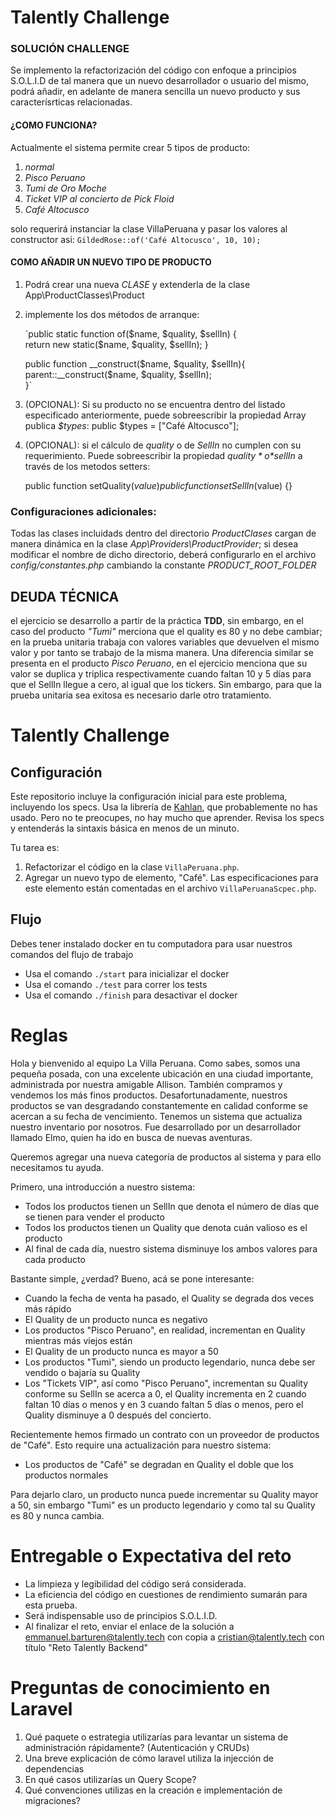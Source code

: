 # Talently Challenge

### SOLUCIÓN CHALLENGE

Se implemento la refactorización del código con enfoque a principios S.O.L.I.D de tal manera que un nuevo desarrollador o usuario del mismo, podrá añadir, en adelante de manera sencilla un nuevo producto y sus caracterísrticas relacionadas.

#### ¿COMO FUNCIONA?

Actualmente el sistema permite crear 5 tipos de producto:
1. *normal*
2. *Pisco Peruano*
3. *Tumi de Oro Moche*
4. *Ticket VIP al concierto de Pick Floid*
5. *Café Altocusco*

solo requerirá instanciar la clase VillaPeruana y pasar los valores al constructor asi:
    `GildedRose::of('Café Altocusco', 10, 10);`

#### COMO AÑADIR UN NUEVO TIPO DE PRODUCTO

1. Podrá crear una nueva *CLASE* y extenderla de la clase App\ProductClasses\Product
2. implemente los dos métodos de arranque:

    `public static function of($name, $quality, $sellIn) {            
        return new static($name, $quality, $sellIn);
    }

    public function __construct($name, $quality, $sellIn){            
        parent::__construct($name, $quality, $sellIn);                  
    }`

3. (OPCIONAL): Si su producto no se encuentra dentro del listado especificado anteriormente, puede sobreescribir la propiedad Array publica *$types*:
    public $types = ["Café Altocusco"];

4. (OPCIONAL): si el cálculo de *quality* o de *SellIn* no cumplen con su requerimiento. Puede sobreescribir la propiedad *$quality* o *$sellIn* a través de los metodos setters: 

    public function setQuality($value) {}
    public function setSellIn($value) {}


### Configuraciones adicionales:
Todas las clases incluidads dentro del directorio *ProductClases* cargan de manera dinámica en la clase *App\Providers\ProductProvider*;
si desea modificar el nombre de dicho directorio, deberá configurarlo en el archivo *config/constantes.php* cambiando la constante *PRODUCT_ROOT_FOLDER*

## DEUDA TÉCNICA
el ejercicio se desarrollo a partir de la práctica **TDD**, sin embargo, en el caso del producto *"Tumi"* merciona que el quality es 80 y no debe cambiar; en la prueba unitaria trabaja con valores variables que devuelven el mismo valor y por tanto se trabajo de la misma manera. Una diferencia similar se presenta en el producto *Pisco Peruano*, en el ejercicio menciona que su valor se duplica y triplica respectivamente cuando faltan 10 y 5 días para que el SellIn llegue a cero, al igual que los tickers. Sin embargo, para que la prueba unitaria sea exitosa es necesario darle otro tratamiento.



# Talently Challenge

## Configuración

Este repositorio incluye la configuración inicial para este problema, incluyendo los specs. Usa la librería de [Kahlan](http://kahlan.readthedocs.org/en/latest/), que probablemente no has usado. Pero no te preocupes, no hay mucho que aprender. Revisa los specs y entenderás la sintaxis básica en menos de un minuto.

Tu tarea es:

1. Refactorizar el código en la clase `VillaPeruana.php`.
2. Agregar un nuevo typo de elemento, "Café". Las especificaciones para este elemento están comentadas en el archivo `VillaPeruanaScpec.php`.

## Flujo

Debes tener instalado docker en tu computadora para usar nuestros comandos del flujo de trabajo

- Usa el comando `./start` para inicializar el docker
- Usa el comando `./test` para correr los tests
- Usa el comando `./finish` para desactivar el docker

# Reglas

Hola y bienvenido al equipo La Villa Peruana. Como sabes, somos una pequeña posada, con una excelente ubicación en una ciudad importante, administrada por nuestra amigable Allison. También compramos y vendemos los más finos productos. Desafortunadamente, nuestros productos se van desgradando constantemente en calidad conforme se acercan a su fecha de vencimiento. Tenemos un sistema que actualiza nuestro inventario por nosotros. Fue desarrollado por un desarrollador llamado Elmo, quien ha ido en busca de nuevas aventuras.

Queremos agregar una nueva categoría de productos al sistema y para ello necesitamos tu ayuda.

Primero, una introducción a nuestro sistema:

- Todos los productos tienen un SellIn que denota el número de días que se tienen para vender el producto
- Todos los productos tienen un Quality que denota cuán valioso es el producto
- Al final de cada día, nuestro sistema disminuye los ambos valores para cada producto

Bastante simple, ¿verdad? Bueno, acá se pone interesante:

- Cuando la fecha de venta ha pasado, el Quality se degrada dos veces más rápido
- El Quality de un producto nunca es negativo
- Los productos "Pisco Peruano", en realidad, incrementan en Quality mientras más viejos están
- El Quality de un producto nunca es mayor a 50
- Los productos "Tumi", siendo un producto legendario, nunca debe ser vendido o bajaría su Quality
- Los "Tickets VIP", así como "Pisco Peruano", incrementan su Quality conforme su SellIn se acerca a 0, el Quality incrementa en 2 cuando faltan 10 días o menos y en 3 cuando faltan 5 días o menos, pero el Quality disminuye a 0 después del concierto.

Recientemente hemos firmado un contrato con un proveedor de productos de "Café". Esto require una actualización para nuestro sistema:

- Los productos de "Café" se degradan en Quality el doble que los productos normales

Para dejarlo claro, un producto nunca puede incrementar su Quality mayor a 50, sin embargo "Tumi" es un producto legendario y como tal su Quality es 80 y nunca cambia.

# Entregable o Expectativa del reto

- La limpieza y legibilidad del código será considerada.
- La eficiencia del código en cuestiones de rendimiento sumarán para esta prueba.
- Será indispensable uso de principios S.O.L.I.D.
- Al finalizar el reto, enviar el enlace de la solución a emmanuel.barturen@talently.tech con copia a cristian@talently.tech con título "Reto Talently Backend"

# Preguntas de conocimiento en Laravel

1. Qué paquete o estrategia utilizarías para levantar un sistema de administración rápidamente? (Autenticación y CRUDs)
2. Una breve explicación de cómo laravel utiliza la injección de dependencias
3. En qué casos utilizarías un Query Scope?
4. Qué convenciones utilizas en la creación e implementación de migraciones?
